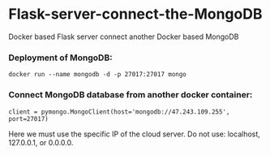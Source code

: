 # Flask-server-connect-the-MongoDB

Docker based Flask server connect another Docker based MongoDB

### Deployment of MongoDB:

    docker run --name mongodb -d -p 27017:27017 mongo

### Connect MongoDB database from another docker container:

    client = pymongo.MongoClient(host='mongodb://47.243.109.255', port=27017)
Here we must use the specific IP of the cloud server. 
Do not use: localhost, 127.0.0.1, or 0.0.0.0. 
